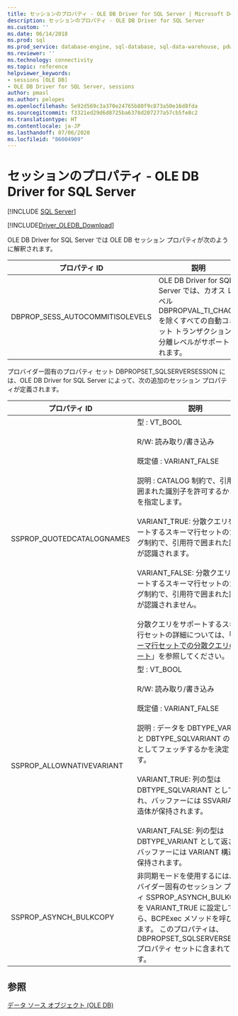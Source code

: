 ```yaml
---
title: セッションのプロパティ - OLE DB Driver for SQL Server | Microsoft Docs
description: セッションのプロパティ - OLE DB Driver for SQL Server
ms.custom: ''
ms.date: 06/14/2018
ms.prod: sql
ms.prod_service: database-engine, sql-database, sql-data-warehouse, pdw
ms.reviewer: ''
ms.technology: connectivity
ms.topic: reference
helpviewer_keywords:
- sessions [OLE DB]
- OLE DB Driver for SQL Server, sessions
author: pmasl
ms.author: pelopes
ms.openlocfilehash: 5e92d569c3a370e24765b80f9c873a50e16d8fda
ms.sourcegitcommit: f3321ed29d6d8725ba6378d207277a57cb5fe8c2
ms.translationtype: HT
ms.contentlocale: ja-JP
ms.lasthandoff: 07/06/2020
ms.locfileid: "86004909"
---
```

# <a name="session-properties---ole-db-driver-for-sql-server"></a>セッションのプロパティ - OLE DB Driver for SQL Server
[!INCLUDE [SQL Server](../../../includes/applies-to-version/sql-asdb-asdbmi-asa-pdw.md)]

[!INCLUDE[Driver_OLEDB_Download](../../../includes/driver_oledb_download.md)]

  OLE DB Driver for SQL Server では OLE DB セッション プロパティが次のように解釈されます。  
  
|プロパティ ID|説明|  
|-----------------|-----------------|  
|DBPROP_SESS_AUTOCOMMITISOLEVELS|OLE DB Driver for SQL Server では、カオス レベル DBPROPVAL_TI_CHAOS を除くすべての自動コミット トランザクション分離レベルがサポートされます。|  
  
 プロバイダー固有のプロパティ セット DBPROPSET_SQLSERVERSESSION には、OLE DB Driver for SQL Server によって、次の追加のセッション プロパティが定義されます。  
  
|プロパティ ID|説明|  
|-----------------|-----------------|  
|SSPROP_QUOTEDCATALOGNAMES|型 : VT_BOOL<br /><br /> R/W: 読み取り/書き込み<br /><br /> 既定値 : VARIANT_FALSE<br /><br /> 説明 : CATALOG 制約で、引用符で囲まれた識別子を許可するかどうかを指定します。<br /><br /> VARIANT_TRUE: 分散クエリをサポートするスキーマ行セットのカタログ制約で、引用符で囲まれた識別子が認識されます。<br /><br /> VARIANT_FALSE: 分散クエリをサポートするスキーマ行セットのカタログ制約で、引用符で囲まれた識別子が認識されません。<br /><br /> 分散クエリをサポートするスキーマ行セットの詳細については、「[スキーマ行セットでの分散クエリのサポート](../../oledb/ole-db/schema-rowsets-distributed-query-support.md)」を参照してください。|  
|SSPROP_ALLOWNATIVEVARIANT|型 : VT_BOOL<br /><br /> R/W: 読み取り/書き込み<br /><br /> 既定値 : VARIANT_FALSE<br /><br /> 説明 : データを DBTYPE_VARIANT と DBTYPE_SQLVARIANT のどちらとしてフェッチするかを決定します。<br /><br /> VARIANT_TRUE: 列の型は DBTYPE_SQLVARIANT として返され、バッファーには SSVARIANT 構造体が保持されます。<br /><br /> VARIANT_FALSE: 列の型は DBTYPE_VARIANT として返され、バッファーには VARIANT 構造体が保持されます。|  
|SSPROP_ASYNCH_BULKCOPY|非同期モードを使用するには、プロバイダー固有のセッション プロパティ SSPROP_ASYNCH_BULKCOPY を VARIANT_TRUE に設定してから、BCPExec メソッドを呼び出します。 このプロパティは、DBPROPSET_SQLSERVERSESSION プロパティ セットに含まれています。|  
  
## <a name="see-also"></a>参照  
 [データ ソース オブジェクト &#40;OLE DB&#41;](../../oledb/ole-db-data-source-objects/data-source-objects-ole-db.md)  
  
  
